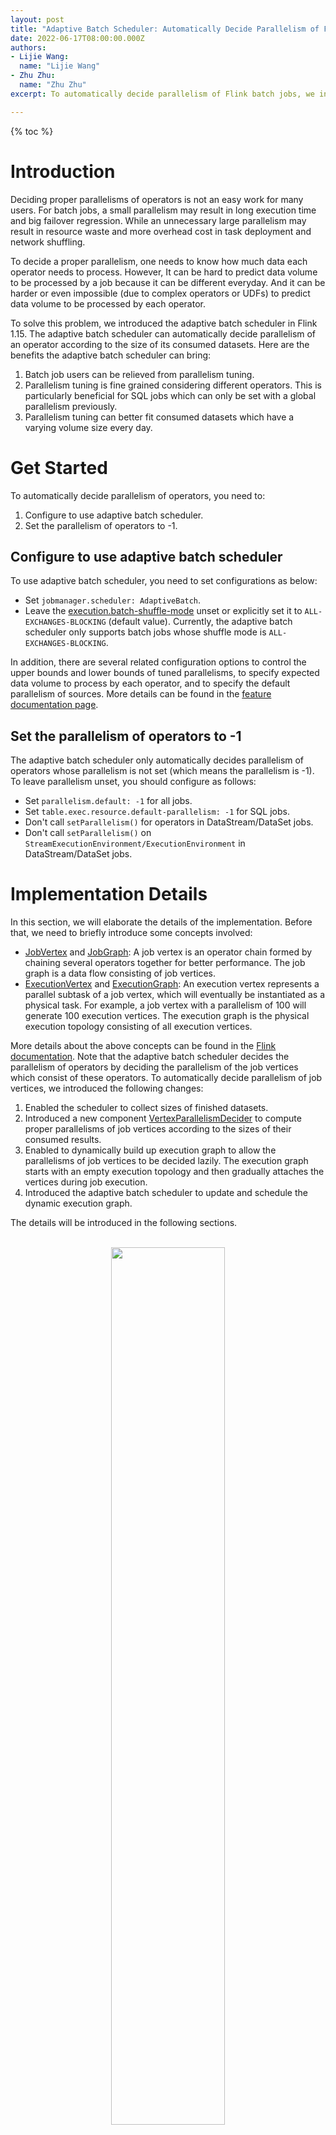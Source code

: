 ```yaml
---
layout: post
title: "Adaptive Batch Scheduler: Automatically Decide Parallelism of Flink Batch Jobs"
date: 2022-06-17T08:00:00.000Z
authors:
- Lijie Wang:
  name: "Lijie Wang"
- Zhu Zhu:
  name: "Zhu Zhu"
excerpt: To automatically decide parallelism of Flink batch jobs, we introduced adaptive batch scheduler in Flink 1.15. In this post, we'll take a close look at the design & implementation details.

---
```


{% toc %}

# Introduction

Deciding proper parallelisms of operators is not an easy work for many users. For batch jobs, a small parallelism may result in long execution time and big failover regression. While an unnecessary large parallelism may result in resource waste and more overhead cost in task deployment and network shuffling. 

To decide a proper parallelism, one needs to know how much data each operator needs to process. However, It can be hard to predict data volume to be processed by a job because it can be different everyday. And it can be harder or even impossible (due to complex operators or UDFs) to predict data volume to be processed by each operator.

To solve this problem, we introduced the adaptive batch scheduler in Flink 1.15. The adaptive batch scheduler can automatically decide parallelism of an operator according to the size of its consumed datasets. Here are the benefits the adaptive batch scheduler can bring:

1. Batch job users can be relieved from parallelism tuning.
2. Parallelism tuning is fine grained considering different operators. This is particularly beneficial for SQL jobs which can only be set with a global parallelism previously.
3. Parallelism tuning can better fit consumed datasets which have a varying volume size every day.

# Get Started

To automatically decide parallelism of operators, you need to:

1. Configure to use adaptive batch scheduler.
2. Set the parallelism of operators to -1.


## Configure to use adaptive batch scheduler

To use adaptive batch scheduler, you need to set configurations as below:

- Set `jobmanager.scheduler: AdaptiveBatch`.
- Leave the [execution.batch-shuffle-mode]({{site.DOCS_BASE_URL}}flink-docs-release-1.15/docs/deployment/config/#execution-batch-shuffle-mode) unset or explicitly set it to `ALL-EXCHANGES-BLOCKING` (default value). Currently, the adaptive batch scheduler only supports batch jobs whose shuffle mode is `ALL-EXCHANGES-BLOCKING`.

In addition, there are several related configuration options to control the upper bounds and lower bounds of tuned parallelisms, to specify expected data volume to process by each operator, and to specify the default parallelism of sources. More details can be found in the [feature documentation page]({{site.DOCS_BASE_URL}}flink-docs-release-1.15/docs/deployment/elastic_scaling/#configure-to-use-adaptive-batch-scheduler).

## Set the parallelism of operators to -1

The adaptive batch scheduler only automatically decides parallelism of operators whose parallelism is not set (which means the parallelism is -1). To leave parallelism unset, you should configure as follows:

- Set `parallelism.default: -1` for all jobs.
- Set `table.exec.resource.default-parallelism: -1` for SQL jobs.
- Don't call `setParallelism()` for operators in DataStream/DataSet jobs.
- Don't call `setParallelism()` on `StreamExecutionEnvironment/ExecutionEnvironment` in DataStream/DataSet jobs.


# Implementation Details

In this section, we will elaborate the details of the implementation. Before that, we need to briefly introduce some concepts involved:

- [JobVertex](https://github.com/apache/flink/blob/release-1.15/flink-runtime/src/main/java/org/apache/flink/runtime/jobgraph/JobVertex.java) and [JobGraph](https://github.com/apache/flink/blob/release-1.15/flink-runtime/src/main/java/org/apache/flink/runtime/jobgraph/JobGraph.java): A job vertex is an operator chain formed by chaining several operators together for better performance. The job graph is a data flow consisting of job vertices.
- [ExecutionVertex](https://github.com/apache/flink/blob/release-1.15/flink-runtime/src/main/java/org/apache/flink/runtime/executiongraph/ExecutionVertex.java) and [ExecutionGraph](https://github.com/apache/flink/blob/release-1.15/flink-runtime/src/main/java/org/apache/flink/runtime/executiongraph/ExecutionGraph.java): An execution vertex represents a parallel subtask of a job vertex, which will eventually be instantiated as a physical task. For example, a job vertex with a parallelism of 100 will generate 100 execution vertices. The execution graph is the physical execution topology consisting of all execution vertices.

More details about the above concepts can be found in the [Flink documentation](https://nightlies.apache.org/flink/flink-docs-release-1.15/docs/internals/job_scheduling/#jobmanager-data-structures). Note that the adaptive batch scheduler decides the parallelism of operators by deciding the parallelism of the job vertices which consist of these operators. To automatically decide parallelism of job vertices, we introduced the following changes:

1. Enabled the scheduler to collect sizes of finished datasets.
2. Introduced a new component [VertexParallelismDecider](https://github.com/apache/flink/blob/release-1.15/flink-runtime/src/main/java/org/apache/flink/runtime/scheduler/adaptivebatch/VertexParallelismDecider.java) to compute proper parallelisms of job vertices according to the sizes of their consumed results.
3. Enabled to dynamically build up execution graph to allow the parallelisms of job vertices to be decided lazily. The execution graph starts with an empty execution topology and then gradually attaches the vertices during job execution.
4. Introduced the adaptive batch scheduler to update and schedule the dynamic execution graph.

The details will be introduced in the following sections.

<center>
<br/>
<img src="{{site.baseurl}}/img/blog/2022-06-17-adaptive-batch-scheduler/1-overall-structure.png" width="60%"/>
<br/>
Fig. 1 - The overall structure of automatically deciding parallelism
</center>

<br/>

## Collect sizes of consumed datasets

The adaptive batch scheduler decides the parallelism of vertices by the size of input results, so the scheduler needs to know the sizes of result partitions produced by tasks. We introduced a numBytesProduced counter to record the size of each produced result partition, the accumulated result of the counter will be sent to the scheduler when tasks finish. 

## Decide proper parallelisms of job vertices

We introduced a new component [VertexParallelismDecider](https://github.com/apache/flink/blob/release-1.15/flink-runtime/src/main/java/org/apache/flink/runtime/scheduler/adaptivebatch/VertexParallelismDecider.java) to compute proper parallelisms of job vertices according to the sizes of their consumed results. The computation algorithm is as follows:

Suppose

- ***V*** is the bytes of data the user expects to be processed by each task.
- ***totalBytes<sub>non-broadcast</sub>*** is the sum of the non-broadcast result sizes consumed by this job vertex.
- ***totalBytes<sub>broadcast</sub>*** is the sum of the broadcast result sizes consumed by this job vertex.
- ***maxBroadcastRatio*** is the maximum ratio of broadcast bytes that affects the parallelism calculation.
- ***normalize(***x***)*** is a function that round ***x*** to the closest power of 2.

then the parallelism of this job vertex ***P*** will be:
<center>
<img src="{{site.baseurl}}/img/blog/2022-06-17-adaptive-batch-scheduler/parallelism-formula.png" width="60%"/>
</center>

Note that we introduced two special treatment in the above formula :

- [Limit the maximum ratio of broadcast bytes](#limit-the-maximum-ratio-of-broadcast-bytes)
- [Normalize the parallelism to the closest power of 2](#normalize-the-parallelism-to-the-closest-power-of-2)

However, the above formula cannot be used to decide the parallelism of the source vertices, because the source vertices have no input. To solve it, we introduced the configuration option `jobmanager.adaptive-batch-scheduler.default-source-parallelism` to allow users to manually configure the parallelism of source vertices. Note that not all data sources need this option, because some data sources can automatically infer parallelism (For example, HiveTableSource, see [HiveParallelismInference](https://github.com/apache/flink/blob/release-1.15/flink-connectors/flink-connector-hive/src/main/java/org/apache/flink/connectors/hive/HiveParallelismInference.java) for more detail). For these sources, it is recommended to decide parallelism by themselves.

### Limit the maximum ratio of broadcast bytes
As you can see, we limit the maximum ratio of broadcast bytes that affects the parallelism calculation to ***maxBroadcastRatio***. That is, the non-broadcast bytes processed by each task is at least ***(1-maxBroadcastRatio) * V***. If not so，when the total broadcast bytes is close to ***V***, even if the total non-broadcast bytes is very small, it may cause a large parallelism, which is unnecessary and may lead to resource waste and large task deployment overhead.

Generally, the broadcast dataset is usually relatively small against the other co-processed datasets, so we set the maximum ratio to 0.5 by default. The value is hard coded in the first version, and we may make it configurable later.


### Normalize the parallelism to the closest power of 2
The normalize is to avoid introducing data skew. To better understand this section, we suggest you read the [Flexible subpartition mapping](#flexible-subpartition-mapping) section first.

Taking Fig. 4 (b) as example, A1/A2 produces 4 subpartitions, and the decided parallelism of B is 3. In this case, B1 will consume 1 subpartition, B2 will consume 1 subpartition, and B3 will consume 2 subpartitions. We assume that subpartitions have the same amount of data, which means B3 will consume twice the data of other tasks, data skew is introduced due to the subpartition mapping.

To solve this problem, we need to make the subpartitions evenly consumed by downstream tasks, which means the number of subpartitions should be a multiple of the number of downstream tasks. For simplicity, we require the user-specified max parallelism to be 2<sup>N</sup>, and then adjust the calculated parallelism to a closest 2<sup>M</sup> (M <= N), so that we can guarantee that subpartitions will be evenly consumed by downstream tasks.

Note that this is a temporary solution, the ultimate solution would be the [Auto-rebalancing of workloads](#auto-rebalancing-of-workloads), which may come soon.

## Build up execution graph dynamically
Before the adaptive batch scheduler was introduced to Flink, the execution graph was fully built in a static way before starting scheduling. To allow parallelisms of job vertices to be decided lazily, the execution graph must be able to be built up dynamically.

### Create execution vertices and execution edges lazily
A dynamic execution graph means that a Flink job starts with an empty execution topology, and then gradually attaches vertices during job execution, as shown in Fig. 2.

The execution topology consists of execution vertices and execution edges. The execution vertices will be created and attached to the execution topology only when:

- The parallelism of the corresponding job vertex is decided.
- All upstream execution vertices are already attached.

The parallelism of the job vertex needs to be decided first so that Flink knows how many execution vertices should be created. Upstream execution vertices need to be attached first so that Flink can connect the newly created execution vertices to the upstream vertices with execution edges. 

<center>
<br/>
<img src="{{site.baseurl}}/img/blog/2022-06-17-adaptive-batch-scheduler/2-dynamic-graph.png" width="90%"/>
<br/>
Fig. 2 - Build up execution graph dynamically
</center>

<br/>

### Flexible subpartition mapping
Before the adaptive batch scheduler was introduced to Flink, when deploying a task, Flink needed to know the parallelism of its consumer job vertex. This is because consumer vertex parallelism is used to decide the number of subpartitions produced by each upstream task. The reason behind that is, for one result partition, different subpartitions serve different consumer execution vertices. More specifically, one consumer execution vertex only consumes data from subpartition with the same index. 

Taking Fig. 3 as example, parallelism of the consumer B is 2, so the result partition produced by A1/A2 should contain 2 subpartitions, the subpartition with index 0 serves B1, and the subpartition with index 1 serves B2.

<center>
<br/>
<img src="{{site.baseurl}}/img/blog/2022-06-17-adaptive-batch-scheduler/3-static-graph-subpartition-mapping.png" width="30%"/>
<br/>
Fig. 3 - How subpartitions serve consumer execution vertices with static execution graph
</center>

<br/>

But obviously, this doesn't work for dynamic graphs, because when a job vertex is deployed, the parallelism of its consumer job vertices may not have been decided yet. To enable Flink to work in this case, we need a way to allow a job vertex to run without knowing the parallelism of its consumer job vertices. 

To achieve this goal, we can set the number of subpartitions to be the max parallelism of the consumer job vertex. Then when the consumer execution vertices are deployed, they should be assigned with a subpartition range to consume. Suppose N is the number of consumer execution vertices and P is the number of subpartitions. For the kth consumer execution vertex, the consumed subpartition range should be:

<center>
<img src="{{site.baseurl}}/img/blog/2022-06-17-adaptive-batch-scheduler/range-formula.png" width="55%"/>
</center>

Taking Fig. 4 as example, the max parallelism of B is 4, so A1/A2 have 4 subpartitions. And then if the decided parallelism of B is 2, then the subpartitions mapping will be Fig. 4 (a), if the decided parallelism of B is 3, then the subpartitions mapping will be  Fig. 4 (b).

<center>
<br/>
<img src="{{site.baseurl}}/img/blog/2022-06-17-adaptive-batch-scheduler/4-dynamic-graph-subpartition-mapping.png" width="75%"/>
<br/>
Fig. 4 - How subpartitions serve consumer execution vertices with dynamic graph
</center>

<br/>

## Update and schedule the dynamic execution graph
The adaptive batch scheduler scheduling is similar to the default scheduler, the only difference is that an empty dynamic execution graph will be generated initially and vertices will be attached later. Before handling any scheduling event, the scheduler will try deciding the parallelisms of job vertices, and then initialize them to generate execution vertices, connecting execution edges, and update the execution graph.

The scheduler will try to decide the parallelism of all job vertices before handling each scheduling event, and the parallelism decision will be made for each job vertex in topological order:

- For source vertices, the parallelism should have been decided before starting scheduling. 
- For non-source vertices, the parallelism can be decided only when all its consumed results are fully produced.

After deciding the parallelism, the scheduler will try to initialize the job vertices in topological order. A job vertex that can be initialized should meet the following conditions:

- The parallelism of the job vertex has been decided and the job vertex has not been initialized yet.
- All upstream job vertices have been initialized.

# Future improvement

## Auto-rebalancing of workloads

When running batch jobs, data skew may occur (a task needs to process much larger data than other tasks), which leads to long-tail tasks and further slows down the finish of jobs. Users usually hope that the system can automatically solve this problem. 
One typical data skew case is that some subpartitions have a significantly larger amount of data than others. This case can be solved by finer grained subpartitions and auto-rebalancing of workload. The work of the adaptive batch scheduler can be considered as the first step towards it, because the requirements of auto-rebalancing are similar to adaptive batch scheduler, they both need the support of dynamic graphs and the collection of result partitions size.
Based on the implementation of adaptive batch scheduler, we can solve the above problem by increasing max parallelism (for finer grained subpartitions) and simply changing the subpartition range division algorithm (for auto-rebalancing). In the current design, the subpartition range is divided according to the number of subpartitions, we can change it to divide according to the amount of data in subpartitions, so that the amount of data within each subpartition range can be approximately the same. In this way, workloads of downstream tasks can be balanced.

<center>
<br/>
<img src="{{site.baseurl}}/img/blog/2022-06-17-adaptive-batch-scheduler/5-auto-rebalance.png" width="75%"/>
<br/>
Fig. 5 - Auto-rebalance with finer grained subpartitions
</center>